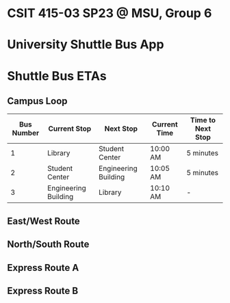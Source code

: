 # CSIT 415-03 SP23 @ MSU, Group 6

# University Shuttle Bus App

# Shuttle Bus ETAs 

## Campus Loop 

| Bus Number | Current Stop | Next Stop | Current Time | Time to Next Stop | 
|-----------|--------------|----------|--------------|------------------| 
| 1         | Library      | Student Center | 10:00 AM | 5 minutes | 
| 2         | Student Center | Engineering Building | 10:05 AM | 5 minutes | 
| 3         | Engineering Building | Library | 10:10 AM | - | 

## East/West Route 

## North/South Route 

## Express Route A 

## Express Route B 

